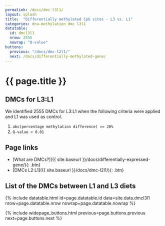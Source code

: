 ```yaml
---
permalink: /docs/dmc-l3l1/
layout: splash
title:  "Differentially methylated CpG sites - L3 vs. L1"
categories: dna-methylation dmc l3l1
datatable:
  id: dmcl3l1
  nrow: 2555
  nowrap: "Q-value"
buttons:
  previous: "/docs/dmc-l2l1/"
  next: /docs/differentially-methylated-gene/
---
```


# {{ page.title }}

## DMCs for L3:L1
We identified 2555 DMCs for L3:L1 when the following criteria were applied and L1 was used as control.
1. `abs(percentage methylation difference) >= 20%`
2. `Q-value < 0.01`

## Page links
- [What are DMCs?]({{ site.baseurl }}/docs/differentially-expressed-gene/){: .btn}
- [DMCs L2:L1]({{ site.baseurl }}/docs/dmc-l2l1/){: .btn}

## List of the DMCs between L1 and L3 diets

{% include datatable.html id=page.datatable.id
  data=site.data.dmcl3l1 nrow=page.datatable.nrow
  nowrap=page.datatable.nowrap %}

{% include widepage_buttons.html previous=page.buttons.previous
  next=page.buttons.next %}
